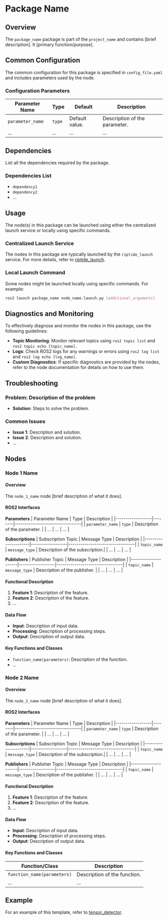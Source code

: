 
# Package Name

## Overview
The `package_name` package is part of the `project_name` and contains [brief description]. It [primary function/purpose].

## Common Configuration
The common configuration for this package is specified in `config_file.yaml` and includes parameters used by the node.

### Configuration Parameters
| Parameter Name   | Type   | Default        | Description                     |
|------------------|--------|----------------|---------------------------------|
| `parameter_name` | `type` | Default value. | Description of the parameter.   |
| ...              | ...    | ...            | ...                             |

## Dependencies
List all the dependencies required by the package.

### Dependencies List
- `dependency1`
- `dependency2`
- ...

## Usage
The node(s) in this package can be launched using either the centralized launch service or locally using specific commands.

### Centralized Launch Service
The nodes in this package are typically launched by the `riptide_launch` service. For more details, refer to [riptide_launch](https://github.com/osu-uwrt/riptide_launch).

### Local Launch Command
Some nodes might be launched locally using specific commands. For example:

```bash
ros2 launch package_name node_name.launch.py [additional_arguments]
```

## Diagnostics and Monitoring
To effectively diagnose and monitor the nodes in this package, use the following guidelines:

- **Topic Monitoring**: Monitor relevant topics using `ros2 topic list` and `ros2 topic echo [topic_name]`.
- **Logs**: Check ROS2 logs for any warnings or errors using `ros2 log list` and `ros2 log echo [log_name]`.
- **Custom Diagnostics**: If specific diagnostics are provided by the nodes, refer to the node documentation for details on how to use them.

## Troubleshooting
### Problem: Description of the problem
- **Solution**: Steps to solve the problem.

### Common Issues
- **Issue 1**: Description and solution.
- **Issue 2**: Description and solution.
- ...

## Nodes

### Node 1 Name

#### Overview
The `node_1_name` node [brief description of what it does].

#### ROS2 Interfaces

**Parameters**
| Parameter Name   | Type   | Description                     |
|------------------|--------|---------------------------------|
| `parameter_name` | `type` | Description of the parameter.   |
| ...              | ...    | ...                             |

**Subscriptions**
| Subscription Topic  | Message Type     | Description                     |
|---------------------|------------------|---------------------------------|
| `topic_name`        | `message_type`   | Description of the subscription.|
| ...                 | ...              | ...                             |

**Publishers**
| Publisher Topic     | Message Type     | Description                     |
|---------------------|------------------|---------------------------------|
| `topic_name`        | `message_type`   | Description of the publisher.   |
| ...                 | ...              | ...                             |

#### Functional Description
1. **Feature 1**: Description of the feature.
2. **Feature 2**: Description of the feature.
3. ...

#### Data Flow
- **Input**: Description of input data.
- **Processing**: Description of processing steps.
- **Output**: Description of output data.

#### Key Functions and Classes
- `function_name(parameters)`: Description of the function.
- ...

### Node 2 Name

#### Overview
The `node_2_name` node [brief description of what it does].

#### ROS2 Interfaces

**Parameters**
| Parameter Name   | Type   | Description                     |
|------------------|--------|---------------------------------|
| `parameter_name` | `type` | Description of the parameter.   |
| ...              | ...    | ...                             |

**Subscriptions**
| Subscription Topic  | Message Type     | Description                     |
|---------------------|------------------|---------------------------------|
| `topic_name`        | `message_type`   | Description of the subscription.|
| ...                 | ...              | ...                             |

**Publishers**
| Publisher Topic     | Message Type     | Description                     |
|---------------------|------------------|---------------------------------|
| `topic_name`        | `message_type`   | Description of the publisher.   |
| ...                 | ...              | ...                             |

#### Functional Description
1. **Feature 1**: Description of the feature.
2. **Feature 2**: Description of the feature.
3. ...

#### Data Flow
- **Input**: Description of input data.
- **Processing**: Description of processing steps.
- **Output**: Description of output data.

#### Key Functions and Classes
| Function/Class               | Description                     |
|------------------------------|---------------------------------|
| `function_name(parameters)`  | Description of the function.    |
| ...                          | ...                             |

## Example

For an example of this template, refer to [tensor_detector](https://github.com/osu-uwrt/riptide_perception/tree/master/tensor_detector).